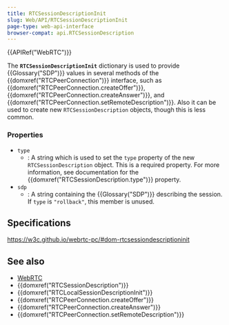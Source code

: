 ```yaml
---
title: RTCSessionDescriptionInit
slug: Web/API/RTCSessionDescriptionInit
page-type: web-api-interface
browser-compat: api.RTCSessionDescription
---
```


{{APIRef("WebRTC")}}

The **`RTCSessionDescriptionInit`** dictionary is used to provide {{Glossary("SDP")}} values in several methods of the {{domxref("RTCPeerConnection")}} interface, such as {{domxref("RTCPeerConnection.createOffer")}}, {{domxref("RTCPeerConnection.createAnswer")}}, and {{domxref("RTCPeerConnection.setRemoteDescription")}}. Also it can be used to create new `RTCSessionDescription` objects, though this is less common.

### Properties

- `type`
  - : A string which is used to set the `type` property of the new `RTCSessionDescription` object. This is a required property. For more information, see documentation for the {{domxref("RTCSessionDescription.type")}} property.
- `sdp`
  - : A string containing the {{Glossary("SDP")}} describing the session. If `type` is `"rollback"`, this member is unused.

## Specifications

https://w3c.github.io/webrtc-pc/#dom-rtcsessiondescriptioninit

## See also

- [WebRTC](/en-US/docs/Web/API/WebRTC_API)
- {{domxref("RTCSessionDescription")}}
- {{domxref("RTCLocalSessionDescriptionInit")}}
- {{domxref("RTCPeerConnection.createOffer")}}
- {{domxref("RTCPeerConnection.createAnswer")}}
- {{domxref("RTCPeerConnection.setRemoteDescription")}}
